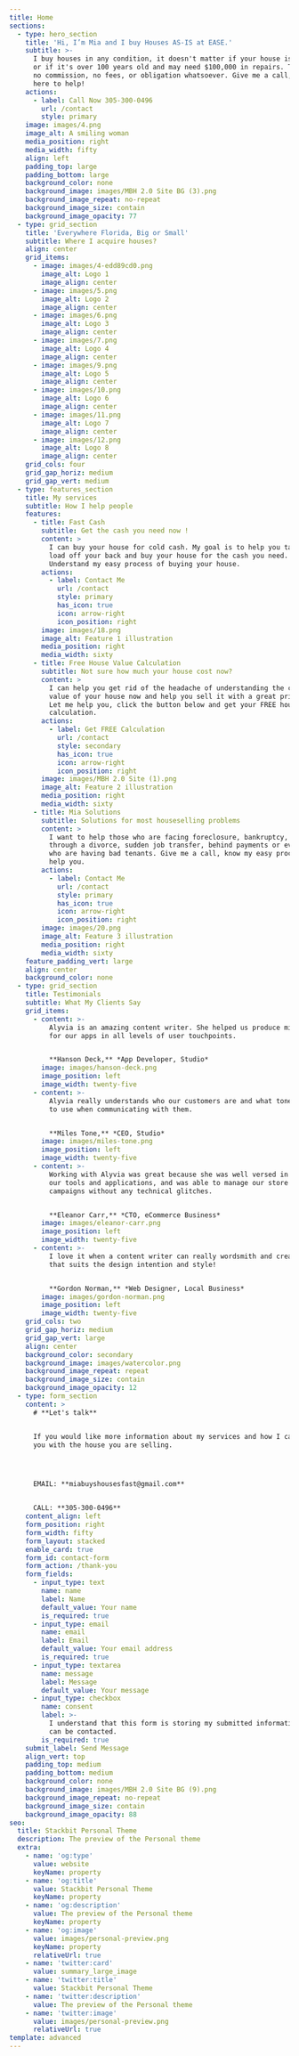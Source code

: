 ```yaml
---
title: Home
sections:
  - type: hero_section
    title: 'Hi, I’m Mia and I buy Houses AS-IS at EASE.'
    subtitle: >-
      I buy houses in any condition, it doesn't matter if your house is newer,
      or if it's over 100 years old and may need $100,000 in repairs. There are
      no commission, no fees, or obligation whatsoever. Give me a call, I am
      here to help!
    actions:
      - label: Call Now 305-300-0496
        url: /contact
        style: primary
    image: images/4.png
    image_alt: A smiling woman
    media_position: right
    media_width: fifty
    align: left
    padding_top: large
    padding_bottom: large
    background_color: none
    background_image: images/MBH 2.0 Site BG (3).png
    background_image_repeat: no-repeat
    background_image_size: contain
    background_image_opacity: 77
  - type: grid_section
    title: 'Everywhere Florida, Big or Small'
    subtitle: Where I acquire houses?
    align: center
    grid_items:
      - image: images/4-edd89cd0.png
        image_alt: Logo 1
        image_align: center
      - image: images/5.png
        image_alt: Logo 2
        image_align: center
      - image: images/6.png
        image_alt: Logo 3
        image_align: center
      - image: images/7.png
        image_alt: Logo 4
        image_align: center
      - image: images/9.png
        image_alt: Logo 5
        image_align: center
      - image: images/10.png
        image_alt: Logo 6
        image_align: center
      - image: images/11.png
        image_alt: Logo 7
        image_align: center
      - image: images/12.png
        image_alt: Logo 8
        image_align: center
    grid_cols: four
    grid_gap_horiz: medium
    grid_gap_vert: medium
  - type: features_section
    title: My services
    subtitle: How I help people
    features:
      - title: Fast Cash
        subtitle: Get the cash you need now !
        content: >
          I can buy your house for cold cash. My goal is to help you take the
          load off your back and buy your house for the cash you need.
          Understand my easy process of buying your house. 
        actions:
          - label: Contact Me
            url: /contact
            style: primary
            has_icon: true
            icon: arrow-right
            icon_position: right
        image: images/18.png
        image_alt: Feature 1 illustration
        media_position: right
        media_width: sixty
      - title: Free House Value Calculation
        subtitle: Not sure how much your house cost now?
        content: >
          I can help you get rid of the headache of understanding the current
          value of your house now and help you sell it with a great price tag.
          Let me help you, click the button below and get your FREE house
          calculation.
        actions:
          - label: Get FREE Calculation
            url: /contact
            style: secondary
            has_icon: true
            icon: arrow-right
            icon_position: right
        image: images/MBH 2.0 Site (1).png
        image_alt: Feature 2 illustration
        media_position: right
        media_width: sixty
      - title: Mia Solutions
        subtitle: Solutions for most houseselling problems
        content: >
          I want to help those who are facing foreclosure, bankruptcy, going
          through a divorce, sudden job transfer, behind payments or even those
          who are having bad tenants. Give me a call, know my easy process to
          help you.
        actions:
          - label: Contact Me
            url: /contact
            style: primary
            has_icon: true
            icon: arrow-right
            icon_position: right
        image: images/20.png
        image_alt: Feature 3 illustration
        media_position: right
        media_width: sixty
    feature_padding_vert: large
    align: center
    background_color: none
  - type: grid_section
    title: Testimonials
    subtitle: What My Clients Say
    grid_items:
      - content: >-
          Alyvia is an amazing content writer. She helped us produce microcopy
          for our apps in all levels of user touchpoints.


          **Hanson Deck,** *App Developer, Studio*
        image: images/hanson-deck.png
        image_position: left
        image_width: twenty-five
      - content: >-
          Alyvia really understands who our customers are and what tone of voice
          to use when communicating with them.


          **Miles Tone,** *CEO, Studio*
        image: images/miles-tone.png
        image_position: left
        image_width: twenty-five
      - content: >-
          Working with Alyvia was great because she was well versed in all of
          our tools and applications, and was able to manage our store and
          campaigns without any technical glitches.


          **Eleanor Carr,** *CTO, eCommerce Business*
        image: images/eleanor-carr.png
        image_position: left
        image_width: twenty-five
      - content: >-
          I love it when a content writer can really wordsmith and create copy
          that suits the design intention and style!


          **Gordon Norman,** *Web Designer, Local Business*
        image: images/gordon-norman.png
        image_position: left
        image_width: twenty-five
    grid_cols: two
    grid_gap_horiz: medium
    grid_gap_vert: large
    align: center
    background_color: secondary
    background_image: images/watercolor.png
    background_image_repeat: repeat
    background_image_size: contain
    background_image_opacity: 12
  - type: form_section
    content: >
      # **Let's talk**


      If you would like more information about my services and how I can help
      you with the house you are selling.




      EMAIL: **miabuyshousesfast@gmail.com**


      CALL: **305-300-0496**
    content_align: left
    form_position: right
    form_width: fifty
    form_layout: stacked
    enable_card: true
    form_id: contact-form
    form_action: /thank-you
    form_fields:
      - input_type: text
        name: name
        label: Name
        default_value: Your name
        is_required: true
      - input_type: email
        name: email
        label: Email
        default_value: Your email address
        is_required: true
      - input_type: textarea
        name: message
        label: Message
        default_value: Your message
      - input_type: checkbox
        name: consent
        label: >-
          I understand that this form is storing my submitted information so I
          can be contacted.
        is_required: true
    submit_label: Send Message
    align_vert: top
    padding_top: medium
    padding_bottom: medium
    background_color: none
    background_image: images/MBH 2.0 Site BG (9).png
    background_image_repeat: no-repeat
    background_image_size: contain
    background_image_opacity: 88
seo:
  title: Stackbit Personal Theme
  description: The preview of the Personal theme
  extra:
    - name: 'og:type'
      value: website
      keyName: property
    - name: 'og:title'
      value: Stackbit Personal Theme
      keyName: property
    - name: 'og:description'
      value: The preview of the Personal theme
      keyName: property
    - name: 'og:image'
      value: images/personal-preview.png
      keyName: property
      relativeUrl: true
    - name: 'twitter:card'
      value: summary_large_image
    - name: 'twitter:title'
      value: Stackbit Personal Theme
    - name: 'twitter:description'
      value: The preview of the Personal theme
    - name: 'twitter:image'
      value: images/personal-preview.png
      relativeUrl: true
template: advanced
---
```


